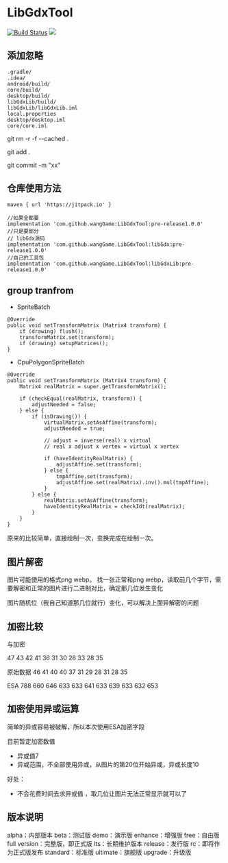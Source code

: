 # LibGdxTool

[![Build Status](https://img.shields.io/github/actions/workflow/status/wangGame/LibGdxTool/gradle.yml?branch=master)](https://github.com/wangGame/LibGdxTool/actions)
[![](https://jitpack.io/v/wangGame/LibGdxTool.svg)](https://jitpack.io/#wangGame/LibGdxTool)


## 添加忽略

```
.gradle/
.idea/
android/build/
core/build/
desktop/build/
libGdxLib/build/
libGdxLib/libGdxLib.iml
local.properties
desktop/desktop.iml
core/core.iml
```

git rm -r -f --cached .

git add .

git commit -m "xx"

## 仓库使用方法

```
maven { url 'https://jitpack.io' }
   
//如果全都要
implementation 'com.github.wangGame:LibGdxTool:pre-release1.0.0'
//只是要部分
// libGdx源码   
implementation 'com.github.wangGame.LibGdxTool:libGdx:pre-release1.0.0'
//自己的工具包
implementation 'com.github.wangGame.LibGdxTool:libGdxLib:pre-release1.0.0'
```

## group tranfrom

- SpriteBatch
 
```
@Override
public void setTransformMatrix (Matrix4 transform) {
    if (drawing) flush();
    transformMatrix.set(transform);
    if (drawing) setupMatrices();
}
```

- CpuPolygonSpriteBatch

```
@Override
public void setTransformMatrix (Matrix4 transform) {
    Matrix4 realMatrix = super.getTransformMatrix();

    if (checkEqual(realMatrix, transform)) {
        adjustNeeded = false;
    } else {
        if (isDrawing()) {
            virtualMatrix.setAsAffine(transform);
            adjustNeeded = true;

            // adjust = inverse(real) x virtual
            // real x adjust x vertex = virtual x vertex

            if (haveIdentityRealMatrix) {
                adjustAffine.set(transform);
            } else {
                tmpAffine.set(transform);
                adjustAffine.set(realMatrix).inv().mul(tmpAffine);
            }
        } else {
            realMatrix.setAsAffine(transform);
            haveIdentityRealMatrix = checkIdt(realMatrix);
        }
    }
}
```

原来的比较简单，直接绘制一次，变换完成在绘制一次。

## 图片解密

图片可能使用的格式png webp。
找一张正常和png webp，读取前几个字节，需要解密和正常的图片进行二进制对比，确定那几位发生变化

图片随机位（我自己知道那几位就行）变化，可以解决上面异解密的问题

## 加密比较

与加密

47 43 42 41 36 31 30 28 33 28 35

原始数据
46 41 40 40 37 31 29 28 31 28 35

ESA
788 660 646 633 633 641 633 639 633 632 653

## 加密使用异或运算

简单的异或容易被破解，所以本次使用ESA加密字段  

目前暂定加密数值
- 异或值7
- 异或范围，不全部使用异或，从图片的第20位开始异或，异或长度10

好处：
- 不会花费时间去求异或值 ，取几位让图片无法正常显示就可以了

## 版本说明

alpha：内部版本
beta：测试版
demo：演示版
enhance：增强版
free：自由版
full version：完整版，即正式版
lts：长期维护版本
release：发行版
rc：即将作为正式版发布
standard：标准版
ultimate：旗舰版
upgrade：升级版

